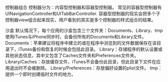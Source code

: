 控制器组合
控制器分为：内容型控制器和容器型控制器。
常见的容器型控制器有UINavigationController和UITabBarController.
容器型控制器的现实会把多个子控制器view组合起来现实，用户看到的其实是多个控制器的样式组合的结果。

沙盒
默认情况下，每个应用的沙盒包含三个文件夹：Documents、Library、tmp
使用iTunes与iPhone同步时，会备份所有的Documents和Library文件。
Documents：苹果建议将程序中建立的或在程序中浏览到的文件数据保存在该目录下，iTunes备份和恢复的时候会包括此目录。
Library：存储程序的默认设置或其他状态信息，其中又包含了Caches文件夹和Preferences文件夹。
Library/Caches：存放缓存文件，iTunes不会备份此目录，但此目录下文件在应用退出时不会被删除。
Library/Preferences：存放偏好设置的plist文件。
tmp：提供一个即时创建临时文件的地方。
